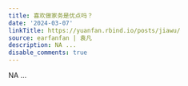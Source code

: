 ```yaml
---
title: 喜欢做家务是优点吗？
date: '2024-03-07'
linkTitle: https://yuanfan.rbind.io/posts/jiawu/
source: earfanfan | 袁凡
description: NA ...
disable_comments: true
---
```

NA ...